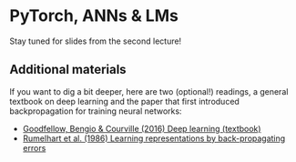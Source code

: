 # PyTorch, ANNs & LMs

Stay tuned for slides from the second lecture!

## Additional materials

If you want to dig a bit deeper, here are two (optional!) readings, a general textbook on deep learning and the paper that first introduced backpropagation for training neural networks:

* [Goodfellow, Bengio & Courville (2016) Deep learning (textbook)](https://www.deeplearningbook.org/)
* [Rumelhart et al. (1986) Learning representations by back-propagating errors](https://www.nature.com/articles/323533a0)
